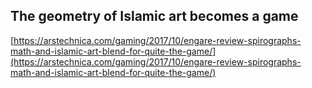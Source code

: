 ## The geometry of Islamic art becomes a game
  
  [https://arstechnica.com/gaming/2017/10/engare-review-spirographs-math-and-islamic-art-blend-for-quite-the-game/](https://arstechnica.com/gaming/2017/10/engare-review-spirographs-math-and-islamic-art-blend-for-quite-the-game/)